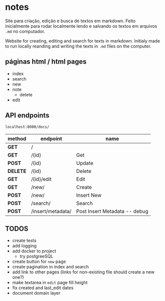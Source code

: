 # notes
Site para criação, edição e busca de textos em markdown. Feito inicialmente para rodar localmente lendo e salvando os textos em arquivos `.md` no computador.

Website for creating, editing and search for texts in markdown. Initialy made to run locally reanding and writing the texts in `.md` files on the computer.

## páginas html / html pages
- index
- search
- new
- note
    - delete
- edit

## API endpoints
`localhost:8000/docs/`

| method    | endpoint    | name    |
|---------------- | --------------- | --------------- |
| **GET**       |     / |               |    Index   |
| **GET**       |     /{id}             | Get  |
| **POST**      |    /{id}             | Update  |
| **DELETE**    |  /{id}             | Delete  |
| **GET**       |     /{id}/edit        | Edit  |
| **GET**  |     /new/             | Create  |
| **POST**  |    /new/             | Insert New  |
| **POST**  |    /search/          | Search  |
| **POST**  |    /insert/metadata/ | Post Insert Metadata -- debug  |

## TODOS
- create tests
- add logging
- add docker to project
    - try postgreeSQL
- create button for `new` page
- create pagination in index and search
- add link to other pages (links for non-existing file should create a new one?)
- make textarea in `edit` page fill height
- fix created and last_edit dates
- document domain layer
